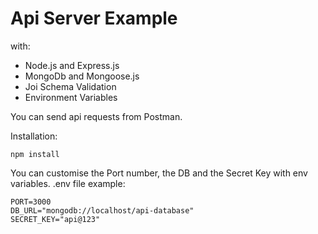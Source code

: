 # Api Server Example
with:
- Node.js and Express.js
- MongoDb and Mongoose.js
- Joi Schema Validation
- Environment Variables

You can send api requests from Postman.

Installation:

`npm install`


You can customise the Port number, the DB and the Secret Key with env variables.
.env file example:
```
PORT=3000
DB_URL="mongodb://localhost/api-database"
SECRET_KEY="api@123"
```
